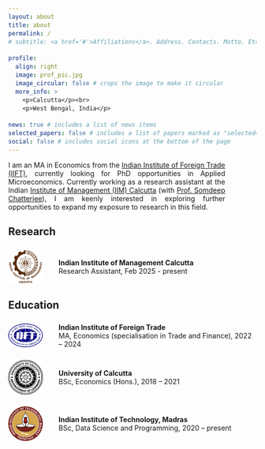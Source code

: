 ```yaml
---
layout: about
title: about
permalink: /
# subtitle: <a href='#'>Affiliations</a>. Address. Contacts. Motto. Etc.

profile:
  align: right
  image: prof_pic.jpg
  image_circular: false # crops the image to make it circular
  more_info: >
    <p>Calcutta</p><br>
    <p>West Bengal, India</p>

news: true # includes a list of news items
selected_papers: false # includes a list of papers marked as "selected={true}"
social: false # includes social icons at the bottom of the page
---
```


<style>
  img.logo-dark { display: none; }

  html[data-theme='dark'] img.logo-light {
    display: none;
  }
  html[data-theme='dark'] img.logo-dark {
    display: inline;
  }
</style>

<div style="text-align: justify; margin-right: 2rem; padding-right: 2rem;">
  <p>
    I am an MA in Economics from the <a href="https://www.iift.ac.in/iift/">Indian Institute of Foreign Trade (IIFT)</a>, currently looking for PhD opportunities in Applied Microeconomics. Currently working as a research assistant at the Indian <a href="https://www.iimcal.ac.in/">Institute of Management (IIM) Calcutta</a> (with <a href="https://sites.google.com/site/somdeepuh/">Prof. Somdeep Chatterjee</a>), I am keenly interested in exploring further opportunities to expand my exposure to research in this field.
  </p>
</div>

<h2 style="margin-bottom:1.5rem;">Research</h2>

<div style="display: flex; align-items: center; margin-bottom: 1.5rem;">
  <img src="/assets/img/iimcalbrown.png" class="logo-light" height="70px" width="70px" style="margin-right: 2rem;" alt="IIM Calcutta logo">
  <img src="/assets/img/iimcalwhite.png" class="logo-dark" height="70px" width="70px" style="margin-right: 2rem;" alt="IIM Calcutta logo white">
  <div>
    <b>Indian Institute of Management Calcutta</b><br>
    Research Assistant, Feb 2025 - present
  </div>
</div>

<h2 style="margin-bottom:1.5rem;">Education</h2>

<div style="display: flex; align-items: center; margin-bottom: 1.5rem;">
  <img src="/assets/img/iift.png" height="48px" width="70px" style="margin-right: 2rem;">
  <div>
    <b>Indian Institute of Foreign Trade</b><br>
    MA, Economics (specialisation in Trade and Finance), 2022 – 2024
  </div>
</div>

<div style="display: flex; align-items: center; margin-bottom: 1.5rem;">
  <img src="/assets/img/unical.png" height="70px" width="70px" style="margin-right: 2rem;">
  <div>
    <b>University of Calcutta</b><br>
    BSc, Economics (Hons.), 2018 – 2021
  </div>
</div>

<div style="display: flex; align-items: center; margin-bottom: 1.5rem;">
  <img src="/assets/img/iitm.png" height="70px" width="70px" style="margin-right: 2rem;">
  <div>
    <b>Indian Institute of Technology, Madras</b><br>
    BSc, Data Science and Programming, 2020 – present
  </div>
</div>

